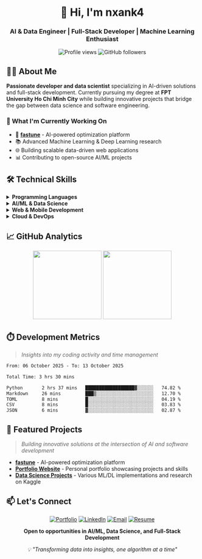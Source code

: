 <div align="center">
  <h1>👋 Hi, I'm nxank4</h1>
  <h3>AI & Data Engineer | Full-Stack Developer | Machine Learning Enthusiast</h3>
  
  <p>
    <img src="https://komarev.com/ghpvc/?username=nxank4&label=Profile%20views&color=0366d6&style=flat" alt="Profile views" />
    <img src="https://img.shields.io/github/followers/nxank4?label=Followers&style=flat&color=0366d6" alt="GitHub followers" />
  </p>
</div>

## 👨‍💻 About Me

**Passionate developer and data scientist** specializing in AI-driven solutions and full-stack development. Currently pursuing my degree at **FPT University Ho Chi Minh City** while building innovative projects that bridge the gap between data science and software engineering.

### 🎯 What I'm Currently Working On

- 🚀 **[fastune](https://github.com/nxank4/fastune)** - AI-powered optimization platform
- 📚 Advanced Machine Learning & Deep Learning research
- 🌐 Building scalable data-driven web applications
- 📊 Contributing to open-source AI/ML projects

## 🛠️ Technical Skills

<details>
<summary><strong>Programming Languages</strong></summary>
<br>

![Python](https://img.shields.io/badge/Python-3776AB?style=flat-square&logo=python&logoColor=white)
![JavaScript](https://img.shields.io/badge/JavaScript-F7DF1E?style=flat-square&logo=javascript&logoColor=black)
![TypeScript](https://img.shields.io/badge/TypeScript-3178C6?style=flat-square&logo=typescript&logoColor=white)
![Dart](https://img.shields.io/badge/Dart-0175C2?style=flat-square&logo=dart&logoColor=white)

</details>

<details>
<summary><strong>AI/ML & Data Science</strong></summary>
<br>

![TensorFlow](https://img.shields.io/badge/TensorFlow-FF6F00?style=flat-square&logo=tensorflow&logoColor=white)
![PyTorch](https://img.shields.io/badge/PyTorch-EE4C2C?style=flat-square&logo=pytorch&logoColor=white)
![Scikit-learn](https://img.shields.io/badge/Scikit--learn-F7931E?style=flat-square&logo=scikit-learn&logoColor=white)
![Pandas](https://img.shields.io/badge/Pandas-150458?style=flat-square&logo=pandas&logoColor=white)
![OpenCV](https://img.shields.io/badge/OpenCV-5C3EE8?style=flat-square&logo=opencv&logoColor=white)

</details>

<details>
<summary><strong>Web & Mobile Development</strong></summary>
<br>

![React](https://img.shields.io/badge/React-61DAFB?style=flat-square&logo=react&logoColor=black)
![Node.js](https://img.shields.io/badge/Node.js-339933?style=flat-square&logo=node.js&logoColor=white)
![Django](https://img.shields.io/badge/Django-092E20?style=flat-square&logo=django&logoColor=white)
![Flutter](https://img.shields.io/badge/Flutter-02569B?style=flat-square&logo=flutter&logoColor=white)

</details>

<details>
<summary><strong>Cloud & DevOps</strong></summary>
<br>

![AWS](https://img.shields.io/badge/AWS-232F3E?style=flat-square&logo=amazon-aws&logoColor=white)
![Google Cloud](https://img.shields.io/badge/Google_Cloud-4285F4?style=flat-square&logo=google-cloud&logoColor=white)
![Docker](https://img.shields.io/badge/Docker-2496ED?style=flat-square&logo=docker&logoColor=white)
![MongoDB](https://img.shields.io/badge/MongoDB-47A248?style=flat-square&logo=mongodb&logoColor=white)

</details>

## 📈 GitHub Analytics

<div align="center">
  <img height="180em" src="https://github-readme-stats.vercel.app/api?username=nxank4&show_icons=true&theme=github_dark&hide_border=true&count_private=true"/>
  <img height="180em" src="https://github-readme-stats.vercel.app/api/top-langs/?username=nxank4&layout=compact&theme=github_dark&hide_border=true"/>
</div>

## ⏱️ Development Metrics

> _Insights into my coding activity and time management_

<!--START_SECTION:waka-->

```txt
From: 06 October 2025 - To: 13 October 2025

Total Time: 3 hrs 30 mins

Python       2 hrs 37 mins   ██████████████████▓░░░░░░   74.82 %
Markdown     26 mins         ███▒░░░░░░░░░░░░░░░░░░░░░   12.70 %
TOML         8 mins          █░░░░░░░░░░░░░░░░░░░░░░░░   04.19 %
CSV          8 mins          █░░░░░░░░░░░░░░░░░░░░░░░░   03.83 %
JSON         6 mins          ▓░░░░░░░░░░░░░░░░░░░░░░░░   02.87 %
```

<!--END_SECTION:waka-->

## 🚀 Featured Projects

> _Building innovative solutions at the intersection of AI and software development_

- **[fastune](https://github.com/nxank4/fastune)** - AI-powered optimization platform
- **[Portfolio Website](https://coresen.vercel.app/)** - Personal portfolio showcasing projects and skills
- **[Data Science Projects](https://www.kaggle.com/anmatngu)** - Various ML/DL implementations and research on Kaggle

## 📫 Let's Connect

<div align="center">

[![Portfolio](https://img.shields.io/badge/Portfolio-000?style=for-the-badge&logo=vercel&logoColor=white)](https://.vercel.app/)
[![LinkedIn](https://img.shields.io/badge/LinkedIn-0A66C2?style=for-the-badge&logo=linkedin&logoColor=white)](https://linkedin.com/in/nxank4)
[![Email](https://img.shields.io/badge/Email-EA4335?style=for-the-badge&logo=gmail&logoColor=white)](mailto:nxan2911@gmail.com)
[![Resume](https://img.shields.io/badge/Resume-4285F4?style=for-the-badge&logo=google-drive&logoColor=white)](https://datadeeper.vercel.app/resume)

**Open to opportunities in AI/ML, Data Science, and Full-Stack Development**

</div>

<div align="center">
  <i>💡 "Transforming data into insights, one algorithm at a time"</i>
</div>
